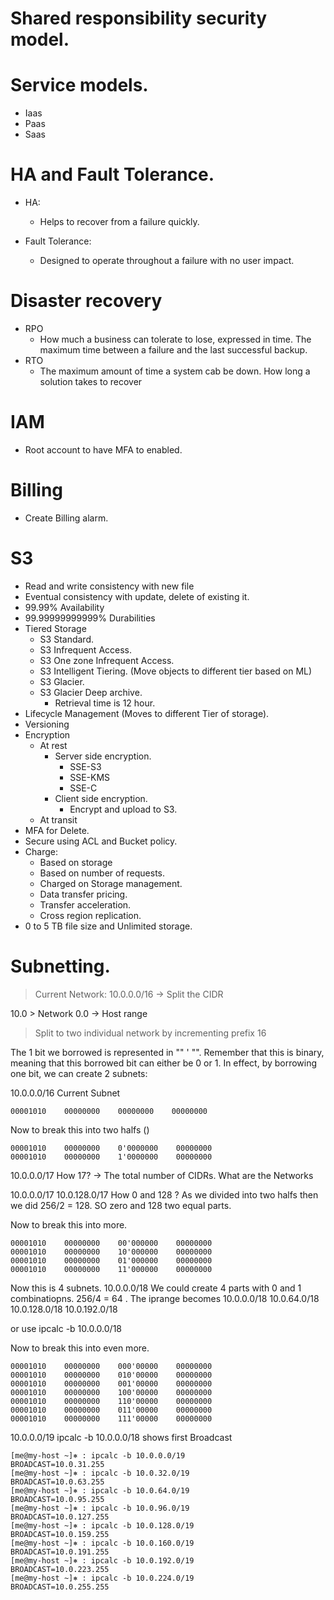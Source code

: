 # Shared responsibility security model.

# Service models.
 - Iaas
 - Paas
 - Saas

# HA and Fault Tolerance.
  - HA:
    - Helps to recover from a failure quickly. 
  
  - Fault Tolerance:
    - Designed to operate throughout a failure with no user impact.

# Disaster recovery
  - RPO 
    - How much a business can tolerate to lose, expressed in time. The maximum time between a failure and the last successful backup. 
  - RTO 
     - The maximum amount of time a system cab be down. How long a solution takes to recover 
# IAM
 - Root account to have MFA to enabled. 

# Billing 
 - Create Billing alarm.

# S3
  - Read and write consistency with new file
  - Eventual consistency with update, delete of existing it.
  - 99.99% Availability 
  - 99.99999999999% Durabilities
  - Tiered Storage
    - S3 Standard.
    - S3 Infrequent Access.
    - S3 One zone Infrequent Access.
    - S3 Intelligent Tiering. (Move objects to different tier based on ML)
    - S3 Glacier.
    - S3 Glacier Deep archive.
      - Retrieval time is 12 hour.
  - Lifecycle Management (Moves to different Tier of storage).
  - Versioning
  - Encryption
    - At rest
      - Server side encryption.
         - SSE-S3
         - SSE-KMS
         - SSE-C
      - Client side encryption.
        - Encrypt and upload to S3.
    - At transit
  - MFA for Delete. 
  - Secure using ACL and Bucket policy.
  - Charge:
    - Based on storage
    - Based on number of requests.
    - Charged on Storage management.
    - Data transfer pricing.
    - Transfer acceleration.
    - Cross region replication.
  - 0 to 5 TB file size and Unlimited storage. 


# Subnetting.

> Current Network:
10.0.0.0/16  -> Split the CIDR 

10.0 > Network  0.0 -> Host range 

> Split to two individual network by incrementing prefix 16

The 1 bit we borrowed is represented in "" ' "". Remember that this is binary, meaning that this borrowed bit can either be 0 or 1. In effect, by borrowing one bit, we can create 2 subnets:

10.0.0.0/16 
Current Subnet 
```
00001010    00000000    00000000    00000000
```
Now to break this into two halfs ()
```
00001010    00000000    0'0000000    00000000
00001010    00000000    1'0000000    00000000
```
10.0.0.0/17
How 17?  -> The total number of CIDRs. 
What are the Networks 

10.0.0.0/17 
10.0.128.0/17 
How 0 and 128 ? As we divided into two halfs then we did 256/2 = 128. SO zero and 128 two equal parts. 


Now to break this into more.
```
00001010    00000000    00'000000    00000000
00001010    00000000    10'000000    00000000
00001010    00000000    01'000000    00000000
00001010    00000000    11'000000    00000000
```
Now this is 4 subnets. 
10.0.0.0/18 
  We could create 4 parts with 0 and 1 combinatiopns. 
  256/4 = 64 . 
  The iprange becomes 
 10.0.0.0/18
 10.0.64.0/18
 10.0.128.0/18
 10.0.192.0/18

or use  ipcalc -b 10.0.0.0/18

 Now to break this into even more.
```
00001010    00000000    000'00000    00000000
00001010    00000000    010'00000    00000000
00001010    00000000    001'00000    00000000
00001010    00000000    100'00000    00000000
00001010    00000000    110'00000    00000000
00001010    00000000    011'00000    00000000
00001010    00000000    111'00000    00000000
```
10.0.0.0/19
ipcalc -b 10.0.0.0/18 shows first Broadcast
```
[me@my-host ~]⎈ : ipcalc -b 10.0.0.0/19
BROADCAST=10.0.31.255
[me@my-host ~]⎈ : ipcalc -b 10.0.32.0/19
BROADCAST=10.0.63.255
[me@my-host ~]⎈ : ipcalc -b 10.0.64.0/19
BROADCAST=10.0.95.255
[me@my-host ~]⎈ : ipcalc -b 10.0.96.0/19
BROADCAST=10.0.127.255
[me@my-host ~]⎈ : ipcalc -b 10.0.128.0/19
BROADCAST=10.0.159.255
[me@my-host ~]⎈ : ipcalc -b 10.0.160.0/19
BROADCAST=10.0.191.255
[me@my-host ~]⎈ : ipcalc -b 10.0.192.0/19
BROADCAST=10.0.223.255
[me@my-host ~]⎈ : ipcalc -b 10.0.224.0/19
BROADCAST=10.0.255.255
```